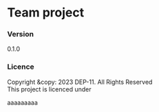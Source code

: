 # Team project

### Version
0.1.0

### Licence
Copyright &copy: 2023 DEP-11. All Rights Reserved <br>
This project is licenced under 


aaaaaaaaa
